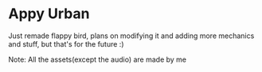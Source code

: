 # Appy Urban
Just remade flappy bird, plans on modifying it and adding more mechanics and stuff, but that's for the future :)

Note: All the assets(except the audio) are made by me
